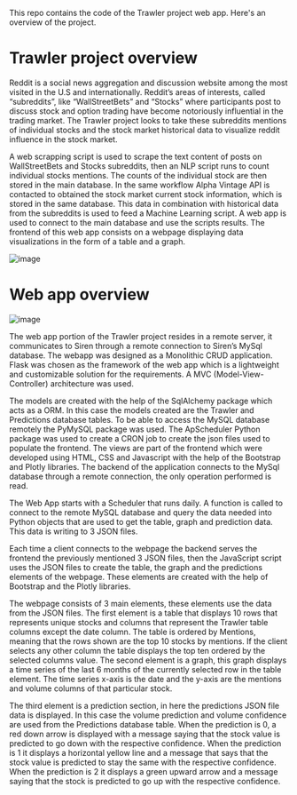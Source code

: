 This repo contains the code of the Trawler project web app. Here's an overview of the project.

# Trawler project overview

Reddit is a social news aggregation and discussion website among the most visited in the U.S and internationally. Reddit’s areas of interests, called “subreddits”, like “WallStreetBets” and “Stocks” where participants post to discuss stock and option trading have become notoriously influential in the trading market. The Trawler project looks to take these subreddits mentions of individual stocks and the stock market historical data to visualize reddit influence in the stock market.

A web scrapping script is used to scrape the text content of posts on WallStreetBets and Stocks subreddits, then an NLP script runs to count individual stocks mentions. The counts of the individual stock are then stored in the main database. In the same workflow Alpha Vintage API is contacted to obtained the stock market current stock information, which is stored in the same database. This data in combination with historical data from the subreddits is used to feed a Machine Learning script. A web app is used to connect to the main database and use the scripts results. The frontend of this web app consists on a webpage displaying data visualizations in the form of a table and a graph.

![image](https://user-images.githubusercontent.com/45889053/127551642-641208f8-459c-40a8-ad39-e334b6b7f396.png)



# Web app overview

![image](https://user-images.githubusercontent.com/45889053/127551753-f6d12367-c5f9-46d7-acbb-922fc87f11af.png)


The web app portion of the Trawler project resides in a remote server, it communicates to Siren through a remote connection to Siren’s MySql database. The webapp was designed as a Monolithic CRUD application. Flask was chosen as the framework of the web app which is a lightweight and customizable solution for the requirements. A MVC (Model-View-Controller) architecture was used.

The models are created with the help of the SqlAlchemy package which acts as a ORM. In this case the models created are the Trawler and Predictions database tables. To be able to access the MySQL database remotely the PyMySQL package was used. The ApScheduler Python package was used to create a CRON job to create the json files used to populate the frontend. The views are part of the frontend which were developed using HTML, CSS and Javascript with the help of the Bootstrap and Plotly libraries. 
The backend of the application connects to the MySql database through a remote connection, the only operation performed is read.

The Web App starts with a Scheduler that runs daily. A function is called to connect to the remote MySQL database and query the data needed into Python objects that are used to get the table, graph and prediction data. This data is writing to 3 JSON files. 

Each time a client connects to the webpage the backend serves the frontend the previously mentioned 3 JSON files, then the JavaScript script uses the JSON files to create the table, the graph and the predictions elements of the webpage. These elements are created with the help of Bootstrap and the Plotly libraries.

The webpage consists of 3 main elements, these elements use the data from the JSON files. The first element is a table that displays 10 rows that represents unique stocks and columns that represent the Trawler table columns except the date column. The table is ordered by Mentions, meaning that the rows shown are the top 10 stocks by mentions. If the client selects any other column the table displays the top ten ordered by the selected columns value. 
The second element is a graph, this graph displays a time series of the last 6 months of the currently selected row in the table element. The time series x-axis is the date and the y-axis are the mentions and volume columns of that particular stock. 

The third element is a prediction section, in here the predictions JSON file data is displayed. In this case the volume prediction and volume confidence are used from the Predictions database table. When the prediction is 0, a red down arrow is displayed with a message saying that the stock value is predicted to go down with the respective confidence. When the prediction is 1 it displays a horizontal yellow line and a message that says that the stock value is predicted to stay the same with the respective confidence. When the prediction is 2 it displays a green upward arrow and a message saying that the stock is predicted to go up with the respective confidence.





